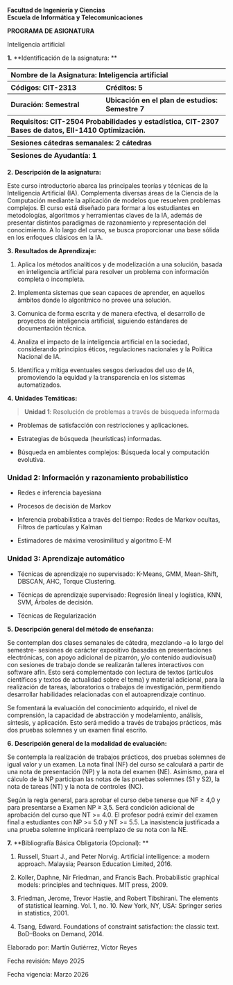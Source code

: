 **Facultad de Ingeniería y Ciencias  
Escuela de Informática y Telecomunicaciones**

**PROGRAMA DE ASIGNATURA**

Inteligencia artificial

**1.** **Identificación de la asignatura:  **

<table>
<colgroup>
<col style="width: 43%" />
<col style="width: 56%" />
</colgroup>
<thead>
<tr>
<th colspan="2" style="text-align: left;">Nombre de la Asignatura:
Inteligencia artificial</th>
</tr>
<tr>
<th style="text-align: left;">Códigos: CIT-2313</th>
<th style="text-align: left;">Créditos: 5</th>
</tr>
<tr>
<th style="text-align: left;">Duración: Semestral</th>
<th style="text-align: left;">Ubicación en el plan de estudios: Semestre
7</th>
</tr>
<tr>
<th colspan="2" style="text-align: left;">Requisitos: CIT-2504
Probabilidades y estadística, CIT-2307 Bases de datos, EII-1410
Optimización.</th>
</tr>
<tr>
<th colspan="2" style="text-align: left;">Sesiones cátedras semanales: 2
cátedras</th>
</tr>
<tr>
<th colspan="2" style="text-align: left;">Sesiones de Ayudantía: 1</th>
</tr>
</thead>
<tbody>
</tbody>
</table>

**2.** **Descripción de la asignatura:**

Este curso introductorio abarca las principales teorías y técnicas de la
Inteligencia Artificial (IA). Complementa diversas áreas de la Ciencia
de la Computación mediante la aplicación de modelos que resuelven
problemas complejos. El curso está diseñado para formar a los
estudiantes en metodologías, algoritmos y herramientas claves de la IA,
además de presentar distintos paradigmas de razonamiento y
representación del conocimiento. A lo largo del curso, se busca
proporcionar una base sólida en los enfoques clásicos en la IA.

**3.** **Resultados de Aprendizaje:**

1.  Aplica los métodos analíticos y de modelización a una solución,
    basada en inteligencia artificial para resolver un problema con
    información completa o incompleta.

2.  Implementa sistemas que sean capaces de aprender, en aquellos
    ámbitos donde lo algorítmico no provee una solución.

3.  Comunica de forma escrita y de manera efectiva, el desarrollo de
    proyectos de inteligencia artificial, siguiendo estándares de
    documentación técnica.

4.  Analiza el impacto de la inteligencia artificial en la sociedad,
    considerando principios éticos, regulaciones nacionales y la
    Política Nacional de IA.

5.  Identifica y mitiga eventuales sesgos derivados del uso de IA,
    promoviendo la equidad y la transparencia en los sistemas
    automatizados.

**4.** **Unidades Temáticas:**

> **Unidad 1**: Resolución de problemas a través de búsqueda informada

- Problemas de satisfacción con restricciones y aplicaciones.

- Estrategias de búsqueda (heurísticas) informadas.

- Búsqueda en ambientes complejos: Búsqueda local y computación
  evolutiva.

### Unidad 2: Información y razonamiento probabilístico 

- Redes e inferencia bayesiana

- Procesos de decisión de Markov

- Inferencia probabilística a través del tiempo: Redes de Markov
  ocultas, Filtros de partículas y Kalman

- Estimadores de máxima verosimilitud y algoritmo E-M

### Unidad 3: Aprendizaje automático

- Técnicas de aprendizaje no supervisado: K-Means, GMM, Mean-Shift,
  DBSCAN, AHC, Torque Clustering.

- Técnicas de aprendizaje supervisado: Regresión lineal y logística,
  KNN, SVM, Árboles de decisión.

- Técnicas de Regularización

**5.** **Descripción general del método de enseñanza:**

Se contemplan dos clases semanales de cátedra, mezclando –a lo largo del
semestre- sesiones de carácter expositivo (basadas en presentaciones
electrónicas, con apoyo adicional de pizarrón, y/o contenido
audiovisual) con sesiones de trabajo donde se realizarán talleres
interactivos con software afín. Esto será complementado con lectura de
textos (artículos científicos y textos de actualidad sobre el tema) y
material adicional, para la realización de tareas, laboratorios o
trabajos de investigación, permitiendo desarrollar habilidades
relacionadas con el autoaprendizaje continuo.

Se fomentará la evaluación del conocimiento adquirido, el nivel de
comprensión, la capacidad de abstracción y modelamiento, análisis,
síntesis, y aplicación. Esto será medido a través de trabajos prácticos,
más dos pruebas solemnes y un examen final escrito.

**6.** **Descripción general de la modalidad de evaluación:**

Se contempla la realización de trabajos prácticos, dos pruebas solemnes
de igual valor y un examen. La nota final (NF) del curso se calculará a
partir de una nota de presentación (NP) y la nota del examen (NE).
Asimismo, para el cálculo de la NP participan las notas de las pruebas
solemnes (S1 y S2), la nota de tareas (NT) y la nota de controles (NC).

Según la regla general, para aprobar el curso debe tenerse que NF ≥ 4,0
y para presentarse a Examen NP ≥ 3,5. Será condición adicional de
aprobación del curso que NT \>= 4.0. El profesor podrá eximir del examen
final a estudiantes con NP \>= 5.0 y NT \>= 5.5. La inasistencia
justificada a una prueba solemne implicará reemplazo de su nota con la
NE.

**7.** **Bibliografía Básica Obligatoria (Opcional):  **

1.  Russell, Stuart J., and Peter Norvig. Artificial intelligence: a
    modern approach. Malaysia; Pearson Education Limited, 2016.

2.  Koller, Daphne, Nir Friedman, and Francis Bach. Probabilistic
    graphical models: principles and techniques. MIT press, 2009.

3.  Friedman, Jerome, Trevor Hastie, and Robert Tibshirani. The elements
    of statistical learning. Vol. 1, no. 10. New York, NY, USA: Springer
    series in statistics, 2001.

4.  Tsang, Edward. Foundations of constraint satisfaction: the classic
    text. BoD–Books on Demand, 2014.

Elaborado por: Martín Gutiérrez, Víctor Reyes

Fecha revisión: Mayo 2025

Fecha vigencia: Marzo 2026
